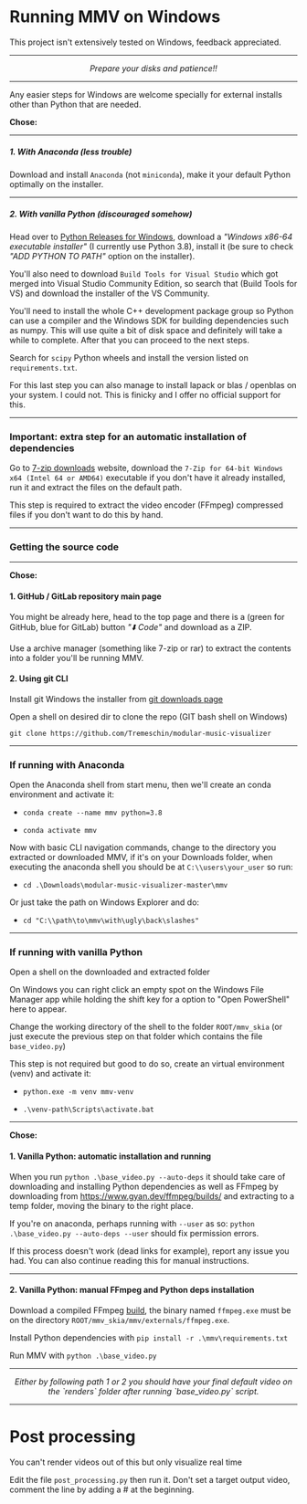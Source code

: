 # Running MMV on Windows

This project isn't extensively tested on Windows, feedback appreciated.

<hr>
<p align="center">
  <i>Prepare your disks and patience!!</i>
</p>
<hr>

Any easier steps for Windows are welcome specially for external installs other than Python that are needed.

**Chose:**

<hr>

##### 1. With Anaconda (less trouble)

Download and install `Anaconda` (not `miniconda`), make it your default Python optimally on the installer.

<hr>

##### 2. With vanilla Python (discouraged somehow)

Head over to [Python Releases for Windows](https://www.python.org/downloads/windows/), download a _"Windows x86-64 executable installer"_ (I currently use Python 3.8), install it (be sure to check _"ADD PYTHON TO PATH"_ option on the installer).

You'll also need to download `Build Tools for Visual Studio` which got merged into Visual Studio Community Edition, so search that (Build Tools for VS) and download the installer of the VS Community.

You'll need to install the whole C++ development package group so Python can use a compiler and the Windows SDK for building dependencies such as numpy. This will use quite a bit of disk space and definitely will take a while to complete. After that you can proceed to the next steps.

Search for `scipy` Python wheels and install the version listed on `requirements.txt`.

For this last step you can also manage to install lapack or blas / openblas on your system. I could not. This is finicky and I offer no official support for this.

<hr>

### Important: extra step for an automatic installation of dependencies

Go to [7-zip downloads](https://www.7-zip.org/download.html) website, download the `7-Zip for 64-bit Windows x64 (Intel 64 or AMD64)` executable if you don't have it already installed, run it and extract the files on the default path.


This step is required to extract the video encoder (FFmpeg) compressed files if you don't want to do this by hand.

<hr>

### Getting the source code

<hr>

**Chose:**

#### 1. GitHub / GitLab repository main page

You might be already here, head to the top page and there is a (green for GitHub, blue for GitLab) button _"⬇️ Code"_ and download as a ZIP.

Use a archive manager (something like 7-zip or rar) to extract the contents into a folder you'll be running MMV.

#### 2. Using git CLI

Install git  Windows the installer from [git downloads page](https://git-scm.com/downloads)

Open a shell on desired dir to clone the repo (GIT bash shell on Windows)

`git clone https://github.com/Tremeschin/modular-music-visualizer`

<hr>

### If running with Anaconda

Open the Anaconda shell from start menu, then we'll create an conda environment and activate it:

- `conda create --name mmv python=3.8`

- `conda activate mmv`

Now with basic CLI navigation commands, change to the directory you extracted or downloaded MMV, if it's on your Downloads folder, when executing the anaconda shell you should be at `C:\\users\your_user` so run:

- `cd .\Downloads\modular-music-visualizer-master\mmv`

Or just take the path on Windows Explorer and do:

- `cd "C:\\path\to\mmv\with\ugly\back\slashes"`

<hr>

### If running with vanilla Python

Open a shell on the downloaded and extracted folder

On Windows you can right click an empty spot on the Windows File Manager app while holding the shift key for a option to "Open PowerShell" here to appear.

Change the working directory of the shell to the folder `ROOT/mmv_skia` (or just execute the previous step on that folder which contains the file `base_video.py`)

This step is not required but good to do so, create an virtual environment (venv) and activate it:

- `python.exe -m venv mmv-venv`

- `.\venv-path\Scripts\activate.bat`

<hr>

**Chose:**

#### 1. Vanilla Python: automatic installation and running

When you run `python .\base_video.py --auto-deps` it should take care of downloading and installing Python dependencies as well as FFmpeg by downloading from https://www.gyan.dev/ffmpeg/builds/ and extracting to a temp folder, moving the binary to the right place.

If you're on anaconda, perhaps running with `--user` as so: `python .\base_video.py --auto-deps --user` should fix permission errors.

If this process doesn't work (dead links for example), report any issue you had. You can also continue reading this for manual instructions.

<hr>

#### 2. Vanilla Python: manual FFmpeg and Python deps installation

Download a compiled FFmpeg [build](https://ffmpeg.org/download.html#build-windows), the binary named `ffmpeg.exe` must be on the directory `ROOT/mmv_skia/mmv/externals/ffmpeg.exe`.

Install Python dependencies with `pip install -r .\mmv\requirements.txt`

Run MMV with `python .\base_video.py`

<hr>
<p align="center">
  <i>Either by following path 1 or 2 you should have your final default video on the `renders` folder after running `base_video.py` script.</i>
</p>
<hr>

# Post processing

You can't render videos out of this but only visualize real time

Edit the file `post_processing.py` then run it. Don't set a target output video, comment the line by adding a # at the beginning.
